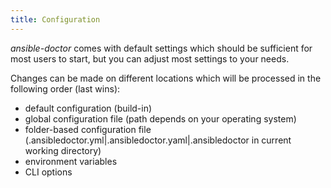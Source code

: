 ```yaml
---
title: Configuration
---
```


_ansible-doctor_ comes with default settings which should be sufficient for most users to start, but you can adjust most settings to your needs.

Changes can be made on different locations which will be processed in the following order (last wins):

- default configuration (build-in)
- global configuration file (path depends on your operating system)
- folder-based configuration file (.ansibledoctor.yml|.ansibledoctor.yaml|.ansibledoctor in current working directory)
- environment variables
- CLI options
